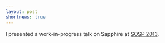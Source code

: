 ```yaml
---
layout: post
shortnews: true
---
```


I presented a work-in-progress talk on Sapphire at [SOSP 2013](http://sigops.org/sosp/sosp13/).